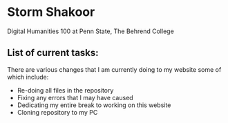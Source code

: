 # Storm Shakoor
Digital Humanities 100 at Penn State, The Behrend College

## List of current tasks:
There are various changes that I am currently doing to my website some of which include:
- Re-doing all files in the repository
- Fixing any errors that I may have caused
- Dedicating my entire break to working on this website
- Cloning repository to my PC
